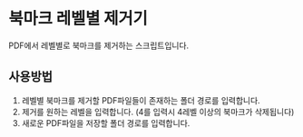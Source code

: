 # 북마크 레벨별 제거기
PDF에서 레벨별로 북마크를 제거하는 스크립트입니다.
## 사용방법
1. 레벨별 북마크를 제거할 PDF파일들이 존재하는 폴더 경로를 입력합니다.
2. 제거를 원하는 레벨을 입력합니다. (4를 입력시 4레벨 이상의 북마크가 삭제됩니다)
3. 새로운 PDF파일을 저장할 폴더 경로를 입력합니다.

